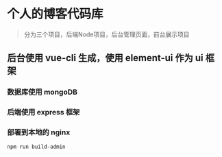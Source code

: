 # 个人的博客代码库
> 分为三个项目，后端Node项目，后台管理页面，前台展示项目

## 后台使用 vue-cli 生成，使用 element-ui 作为 ui 框架

### 数据库使用 mongoDB 

### 后端使用 express 框架

### 部署到本地的 nginx

```
npm run build-admin
```
